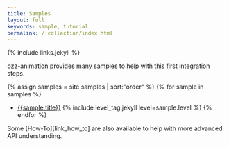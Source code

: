 ```yaml
---
title: Samples
layout: full
keywords: sample, tutorial
permalink: /:collection/index.html
---
```


{% include links.jekyll %}

ozz-animation provides many samples to help with this first integration steps.

{% assign samples = site.samples | sort:"order" %}
{% for sample in samples %}
+ [{{sample.title}}]({{site.baseurl}}{{sample.url}}) {% include level_tag.jekyll level=sample.level %}
{% endfor %}

Some [How-To][link_how_to] are also available to help with more advanced API understanding.